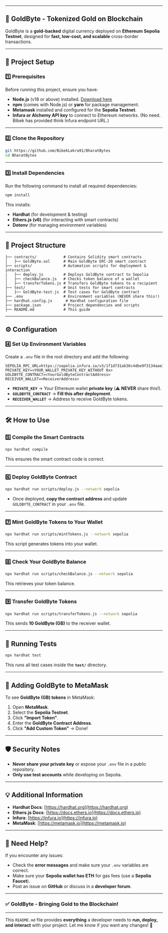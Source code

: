 
---

## **🚀 GoldByte - Tokenized Gold on Blockchain**
GoldByte is a **gold-backed** digital currency deployed on **Ethereum Sepolia Testnet**, designed for **fast, low-cost, and scalable** cross-border transactions.

---

## **📌 Project Setup**

### **1️⃣ Prerequisites**
Before running this project, ensure you have:
- **Node.js** (v18 or above) installed. [Download here](https://nodejs.org/)
- **npm** (comes with Node.js) or **yarn** for package management.
- **Metamask** installed and configured for the **Sepolia Testnet**.
- **Infura or Alchemy API key** to connect to Ethereum networks. (No need. Bibek has provided think Infura endpoint URL.)

---

### **2️⃣ Clone the Repository**
```bash
git https://github.com/BibekLakra91/BharatBytes
cd BharatBytes
```

---

### **3️⃣ Install Dependencies**
Run the following command to install all required dependencies:
```bash
npm install
```

This installs:
- **Hardhat** (for development & testing)
- **Ethers.js (v6)** (for interacting with smart contracts)
- **Dotenv** (for managing environment variables)

---

## **📂 Project Structure**
```
├── contracts/            # Contains Solidity smart contracts
│   ├── GoldByte.sol      # Main GoldByte ERC-20 smart contract
├── scripts/              # Automation scripts for deployment & interaction
│   ├── deploy.js         # Deploys GoldByte contract to Sepolia
│   ├── checkBalance.js   # Checks token balance of a wallet
│   ├── transferTokens.js # Transfers GoldByte tokens to a recipient
├── test/                 # Unit tests for smart contracts
│   ├── GoldByte-test.js  # Test cases for GoldByte contract
├── .env                  # Environment variables (NEVER share this!)
├── hardhat.config.js      # Hardhat configuration file
├── package.json          # Project dependencies and scripts
├── README.md             # This guide
```

---

## **⚙️ Configuration**

### **4️⃣ Set Up Environment Variables**
Create a `.env` file in the root directory and add the following:
```plaintext
SEPOLIA_RPC_URL=https://sepolia.infura.io/v3/1f1d731ab36c4dbe9f3134aae160b5a6
PRIVATE_KEY=<YOUR_WALLET_PRIVATE_KEY_WITHOUT 0x>
GOLDBYTE_CONTRACT=<YourGoldByteContractAddress>
RECEIVER_WALLET=<ReceiverAddress>
```
- **`PRIVATE_KEY`** → Your Ethereum wallet **private key** (⚠️ **NEVER** share this!).
- **`GOLDBYTE_CONTRACT`** → **Fill this after deployment**.
- **`RECEIVER_WALLET`** → Address to receive GoldByte tokens.

---

## **🛠️ How to Use**

### **5️⃣ Compile the Smart Contracts**
```bash
npx hardhat compile
```
This ensures the smart contract code is correct.

---

### **6️⃣ Deploy GoldByte Contract**
```bash
npx hardhat run scripts/deploy.js --network sepolia
```
- Once deployed, **copy the contract address** and update `GOLDBYTE_CONTRACT` in your `.env` file.

---

### **7️⃣ Mint GoldByte Tokens to Your Wallet**
```bash
npx hardhat run scripts/mintTokens.js --network sepolia
```
This script generates tokens into your wallet.

---

### **8️⃣ Check Your GoldByte Balance**
```bash
npx hardhat run scripts/checkBalance.js --network sepolia
```
This retrieves your token balance.

---

### **9️⃣ Transfer GoldByte Tokens**
```bash
npx hardhat run scripts/transferTokens.js --network sepolia
```
This sends **10 GoldByte (GB)** to the receiver wallet.

---

## **🧪 Running Tests**
```bash
npx hardhat test
```
This runs all test cases inside the **`test/`** directory.

---

## **🚀 Adding GoldByte to MetaMask**
To see **GoldByte (GB) tokens** in MetaMask:
1. Open **MetaMask**.
2. Select the **Sepolia Testnet**.
3. Click **"Import Token"**.
4. Enter the **GoldByte Contract Address**.
5. Click **"Add Custom Token"** → Done!

---

## **🛡️ Security Notes**
- **Never share your private key** or expose your `.env` file in a public repository.
- **Only use test accounts** while developing on Sepolia.

---

## **💡 Additional Information**
- **Hardhat Docs**: [https://hardhat.org](https://hardhat.org)
- **Ethers.js Docs**: [https://docs.ethers.io](https://docs.ethers.io)
- **Infura**: [https://infura.io](https://infura.io)
- **MetaMask**: [https://metamask.io](https://metamask.io)

---

## **💬 Need Help?**
If you encounter any issues:
- Check the **error messages** and make sure your `.env` variables are correct.
- Make sure your **Sepolia wallet has ETH** for gas fees (use a **Sepolia Faucet**).
- Post an issue on **GitHub** or discuss in a **developer forum**.

---
### ✅ **GoldByte - Bringing Gold to the Blockchain!**
---
This `README.md` file provides **everything** a developer needs to **run, deploy, and interact** with your project. Let me know if you want any changes! 🚀